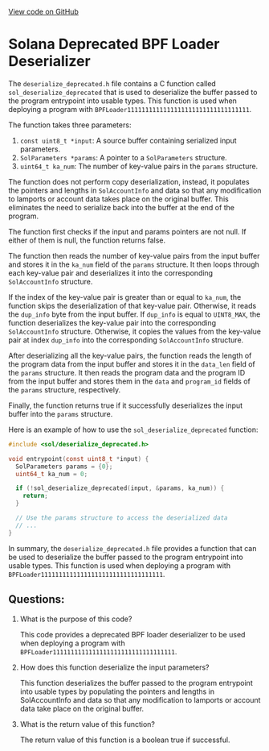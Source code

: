 
[View code on GitHub](https://github.com/solana-labs/solana/blob/master/sdk/bpf/c/inc/sol/deserialize_deprecated.h)

# Solana Deprecated BPF Loader Deserializer

The `deserialize_deprecated.h` file contains a C function called `sol_deserialize_deprecated` that is used to deserialize the buffer passed to the program entrypoint into usable types. This function is used when deploying a program with `BPFLoader1111111111111111111111111111111111`. 

The function takes three parameters: 

1. `const uint8_t *input`: A source buffer containing serialized input parameters.
2. `SolParameters *params`: A pointer to a `SolParameters` structure.
3. `uint64_t ka_num`: The number of key-value pairs in the `params` structure.

The function does not perform copy deserialization, instead, it populates the pointers and lengths in `SolAccountInfo` and data so that any modification to lamports or account data takes place on the original buffer. This eliminates the need to serialize back into the buffer at the end of the program.

The function first checks if the input and params pointers are not null. If either of them is null, the function returns false. 

The function then reads the number of key-value pairs from the input buffer and stores it in the `ka_num` field of the `params` structure. It then loops through each key-value pair and deserializes it into the corresponding `SolAccountInfo` structure.

If the index of the key-value pair is greater than or equal to `ka_num`, the function skips the deserialization of that key-value pair. Otherwise, it reads the `dup_info` byte from the input buffer. If `dup_info` is equal to `UINT8_MAX`, the function deserializes the key-value pair into the corresponding `SolAccountInfo` structure. Otherwise, it copies the values from the key-value pair at index `dup_info` into the corresponding `SolAccountInfo` structure.

After deserializing all the key-value pairs, the function reads the length of the program data from the input buffer and stores it in the `data_len` field of the `params` structure. It then reads the program data and the program ID from the input buffer and stores them in the `data` and `program_id` fields of the `params` structure, respectively.

Finally, the function returns true if it successfully deserializes the input buffer into the `params` structure.

Here is an example of how to use the `sol_deserialize_deprecated` function:

```c
#include <sol/deserialize_deprecated.h>

void entrypoint(const uint8_t *input) {
  SolParameters params = {0};
  uint64_t ka_num = 0;

  if (!sol_deserialize_deprecated(input, &params, ka_num)) {
    return;
  }

  // Use the params structure to access the deserialized data
  // ...
}
```

In summary, the `deserialize_deprecated.h` file provides a function that can be used to deserialize the buffer passed to the program entrypoint into usable types. This function is used when deploying a program with `BPFLoader1111111111111111111111111111111111`.
## Questions: 
 1. What is the purpose of this code?
    
    This code provides a deprecated BPF loader deserializer to be used when deploying a program with `BPFLoader1111111111111111111111111111111111`.

2. How does this function deserialize the input parameters?
    
    This function deserializes the buffer passed to the program entrypoint into usable types by populating the pointers and lengths in SolAccountInfo and data so that any modification to lamports or account data take place on the original buffer.

3. What is the return value of this function?
    
    The return value of this function is a boolean true if successful.